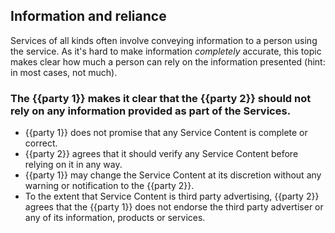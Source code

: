 ## Information and reliance

Services of all kinds often involve conveying information to a person using the service.  As it's hard to make information _completely_ accurate, this topic makes clear how much a person can rely on the information presented (hint: in most cases, not much).

### The {{party 1}} makes it clear that the {{party 2}} should not rely on any information provided as part of the Services.

- {{party 1}} does not promise that any Service Content is complete or correct.
- {{party 2}} agrees that it should verify any Service Content before relying on it in any way.
- {{party 1}} may change the Service Content at its discretion without any warning or notification to the {{party 2}}.
- To the extent that Service Content is third party advertising, {{party 2}} agrees that the {{party 1}} does not endorse the third party advertiser or any of its information, products or services.
